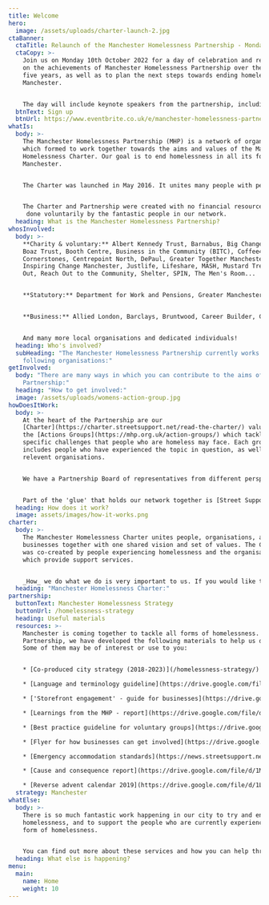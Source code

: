 ```yaml
---
title: Welcome
hero:
  image: /assets/uploads/charter-launch-2.jpg
ctaBanner:
  ctaTitle: Relaunch of the Manchester Homelessness Partnership - Monday 10th October
  ctaCopy: >-
    J﻿oin us on Monday 10th October 2022 for a day of celebration and reflection
    on the achievements of Manchester Homelessness Partnership over the past
    five years, as well as to plan the next steps towards ending homelessness in
    Manchester.


    The day will include keynote speakers from the partnership, including representatives from the city council and charitable organisations. Lunch will be provided from HMPasties, as well as the opportunity to meet with the chairs of the Action Groups, which work on specific issues around homelessness in Manchester, such as increasing employment opportunities, improving mental health provision, and supporting destitute people with no recourse to public funds.
  btnText: Sign up
  btnUrl: https://www.eventbrite.co.uk/e/manchester-homelessness-partnership-relaunch-tickets-414046402937
whatIs:
  body: >-
    The Manchester Homelessness Partnership (MHP) is a network of organisations
    which formed to work together towards the aims and values of the Manchester
    Homelessness Charter. Our goal is to end homelessness in all its forms in
    Manchester.


    The Charter was launched in May 2016. It unites many people with personal experience of homelessness with organisations from different sectors, to co-produce solutions together. Over 100 people who have personal insight into homelessness have been involved in the Partnership so far, many of whom co-wrote the Charter.


    The Charter and Partnership were created with no financial resource. Most of our work is
     done voluntarily by the fantastic people in our network.
  heading: What is the Manchester Homelessness Partnership?
whosInvolved:
  body: >-
    **Charity & voluntary:** Albert Kennedy Trust, Barnabus, Big Change MCR,
    Boaz Trust, Booth Centre, Business in the Community (BITC), Coffee4Craig,
    Cornerstones, Centrepoint North, DePaul, Greater Together Manchester,
    Inspiring Change Manchester, Justlife, Lifeshare, MASH, Mustard Tree, On the
    Out, Reach Out to the Community, Shelter, SPIN, The Men's Room...


    **Statutory:** Department for Work and Pensions, Greater Manchester Combined Authority, Greater Manchester Police, Manchester City Council (MCC), MCC Rough Sleeper Team, MCC Work and Skills team, NHS, Riverside Housing, Urban Village Medical Practice, Universities... 


    **Business:** Allied London, Barclays, Bruntwood, Career Builder, CityCo., The Cooperative, Enterprise Holdings, Federation House, Laing O'Rourke, Lendlease, Lloyds Banking Group, McLaren Construction, Minute Works, Network Rail, Octopus Ink, pro-manchester, Space Zero, Specsavers, Tuner&Townsend, Uber, Vallance Dental Centre...


    And many more local organisations and dedicated individuals!
  heading: Who's involved?
  subHeading: "The Manchester Homelessness Partnership currently works with the
    following organisations:"
getInvolved:
  body: "There are many ways in which you can contribute to the aims of the
    Partnership:"
  heading: "How to get involved:"
  image: /assets/uploads/womens-action-group.jpg
howDoesItWork:
  body: >-
    At the heart of the Partnership are our
    [Charter](https://charter.streetsupport.net/read-the-charter/) values and
    the [Actions Groups](https://mhp.org.uk/action-groups/) which tackle
    specific challenges that people who are homeless may face. Each group
    includes people who have experienced the topic in question, as well as other
    relevent organisations. 


    We have a Partnership Board of representatives from different perspectives of our city which meets to use its collective influence to remove systemic blockages. We also have a Driving Group which maintains momentum, supports the action groups, and protects the values of the Charter.


    Part of the 'glue' that holds our network together is [Street Support Network](https://streetsupport.net). They provide facilitation, connect people, and communicate between the Partnership and out to others through the website & App. We are also linked into the Greater Manchester Homelessness Action Network.
  heading: How does it work?
  image: assets/images/how-it-works.png
charter:
  body: >-
    The Manchester Homelessness Charter unites people, organisations, and
    businesses together with one shared vision and set of values. The Charter
    was co-created by people experiencing homelessness and the organisations
    which provide support services.


    _How_ we do what we do is very important to us. If you would like to be part of the Manchester Homelessness Partnership, please read the Charter and commit to working in line with our values.
  heading: "Manchester Homelessness Charter:"
partnership:
  buttonText: Manchester Homelessness Strategy
  buttonUrl: /homelessness-strategy
  heading: Useful materials
  resources: >-
    Manchester is coming together to tackle all forms of homelessness. As a
    Partnership, we have developed the following materials to help us do this.
    Some of them may be of interest or use to you:


    * [Co-produced city strategy (2018-2023)](/homelessness-strategy/)

    * [Language and terminology guideline](https://drive.google.com/file/d/1TQstUhsjFTopKJ4-2RZLYT8YY4py9EUj/view?usp=sharing)

    * ['Storefront engagement' - guide for businesses](https://drive.google.com/file/d/1313AQfdIfErrS4yw19ovjINoFUl9otG6/view)

    * [Learnings from the MHP - report](https://drive.google.com/file/d/1ULsfTOathk8onEKa84lfKZn-2yQm_MCF/view?usp=sharing)

    * [Best practice guideline for voluntary groups](https://drive.google.com/file/d/1eFjixAg4bSPa-Fq5BJ0u8cFg2I7Uoidl/view?usp=sharing) 

    * [Flyer for how businesses can get involved](https://drive.google.com/file/d/1Vo1PANC191X08k0WARgbfnuFiYPQkeCa/view)

    * [Emergency accommodation standards](https://news.streetsupport.net/2019/09/02/safety-respect-support/)

    * [Cause and consequence report](https://drive.google.com/file/d/1Mbbcx0z3WcGPo-RTjAbJx05eVwIrw4rB/view?usp=sharing)

    * [Reverse advent calendar 2019](https://drive.google.com/file/d/1LAIts-YJsNAj76i3A-0MjSoP3MjI0xpe/view)
  strategy: Manchester
whatElse:
  body: >-
    There is so much fantastic work happening in our city to try and end
    homelessness, and to support the people who are currently experiencing a
    form of homelessness. 


    You can find out more about these services and how you can help through: [Street Support Network](http://streetsupport.net).
  heading: What else is happening?
menu:
  main:
    name: Home
    weight: 10
---
```

